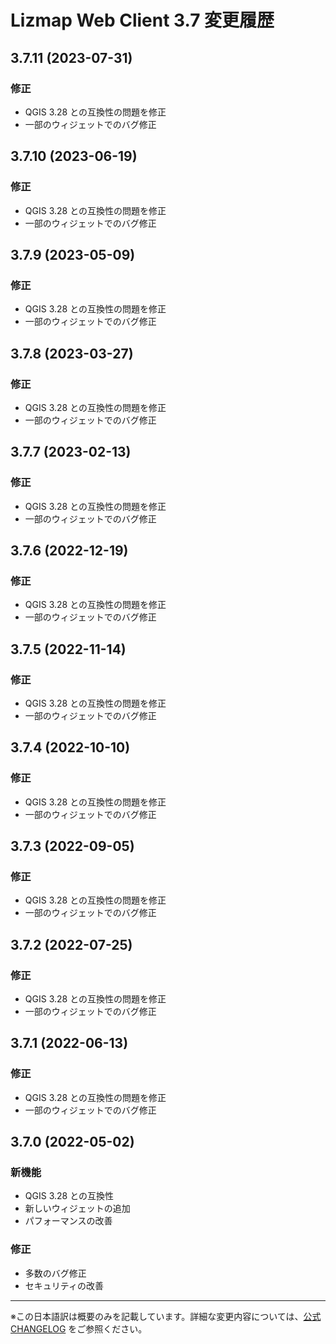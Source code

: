 # Lizmap Web Client 3.7 変更履歴

## 3.7.11 (2023-07-31)

### 修正
- QGIS 3.28 との互換性の問題を修正
- 一部のウィジェットでのバグ修正

## 3.7.10 (2023-06-19)

### 修正
- QGIS 3.28 との互換性の問題を修正
- 一部のウィジェットでのバグ修正

## 3.7.9 (2023-05-09)

### 修正
- QGIS 3.28 との互換性の問題を修正
- 一部のウィジェットでのバグ修正

## 3.7.8 (2023-03-27)

### 修正
- QGIS 3.28 との互換性の問題を修正
- 一部のウィジェットでのバグ修正

## 3.7.7 (2023-02-13)

### 修正
- QGIS 3.28 との互換性の問題を修正
- 一部のウィジェットでのバグ修正

## 3.7.6 (2022-12-19)

### 修正
- QGIS 3.28 との互換性の問題を修正
- 一部のウィジェットでのバグ修正

## 3.7.5 (2022-11-14)

### 修正
- QGIS 3.28 との互換性の問題を修正
- 一部のウィジェットでのバグ修正

## 3.7.4 (2022-10-10)

### 修正
- QGIS 3.28 との互換性の問題を修正
- 一部のウィジェットでのバグ修正

## 3.7.3 (2022-09-05)

### 修正
- QGIS 3.28 との互換性の問題を修正
- 一部のウィジェットでのバグ修正

## 3.7.2 (2022-07-25)

### 修正
- QGIS 3.28 との互換性の問題を修正
- 一部のウィジェットでのバグ修正

## 3.7.1 (2022-06-13)

### 修正
- QGIS 3.28 との互換性の問題を修正
- 一部のウィジェットでのバグ修正

## 3.7.0 (2022-05-02)

### 新機能
- QGIS 3.28 との互換性
- 新しいウィジェットの追加
- パフォーマンスの改善

### 修正
- 多数のバグ修正
- セキュリティの改善

---

※この日本語訳は概要のみを記載しています。詳細な変更内容については、[公式CHANGELOG](https://github.com/3liz/lizmap-web-client/blob/master/CHANGELOG-3.7.md) をご参照ください。
